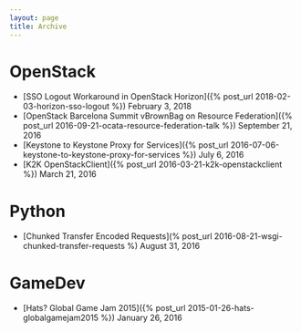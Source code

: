 ```yaml
---
layout: page
title: Archive
---
```


# OpenStack
* [SSO Logout Workaround in OpenStack Horizon]({% post_url 2018-02-03-horizon-sso-logout %}) February 3, 2018
* [OpenStack Barcelona Summit vBrownBag on Resource Federation]({% post_url 2016-09-21-ocata-resource-federation-talk %}) September 21, 2016
* [Keystone to Keystone Proxy for Services]({% post_url 2016-07-06-keystone-to-keystone-proxy-for-services %}) July 6, 2016
* [K2K OpenStackClient]({% post_url 2016-03-21-k2k-openstackclient %}) March 21, 2016

# Python
* [Chunked Transfer Encoded Requests](% post_url 2016-08-21-wsgi-chunked-transfer-requests %) August 31, 2016

# GameDev
* [Hats? Global Game Jam 2015]({% post_url 2015-01-26-hats-globalgamejam2015 %}) January 26, 2016

